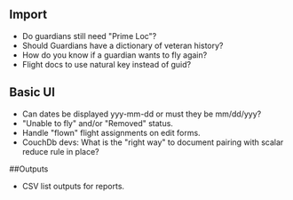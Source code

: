 ## Import

* Do guardians still need "Prime Loc"?
* Should Guardians have a dictionary of veteran history?
* How do you know if a guardian wants to fly again?
* Flight docs to use natural key instead of guid?

## Basic UI

* Can dates be displayed yyy-mm-dd or must they be mm/dd/yyy?
* "Unable to fly" and/or "Removed" status.
* Handle "flown" flight assignments on edit forms.
* CouchDb devs: What is the "right way" to document pairing with scalar reduce rule in place?

##Outputs

* CSV list outputs for reports.
